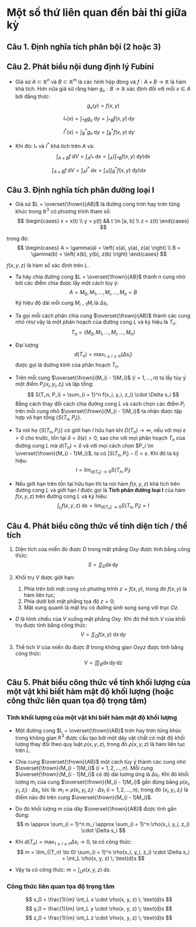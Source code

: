 # Một số thứ liên quan đến bài thi giữa kỳ

## Câu 1. Định nghĩa tích phân bội (2 hoặc 3)

## Câu 2. Phát biểu nội dung định lý Fubini
- Giả sử $A \subset \mathbb{R}^n$ và $B \subset \mathbb{R}^m$ là các hình hộp đóng và $f: A \times B \to \mathbb{R}$ là hàm khả tích. Hơn nữa giả sử rằng hàm $g_x : B \to \mathbb{R}$ xác định đối với mỗi $x \in A$ bởi đẳng thức:
$$
g_x(y) = f(x, y)
$$

$$
I_*(x) = \int_{*B} g_x \; \text{d}y =  \int_{*B} f(x, y) \; \text{d}y
$$

$$
I^*(x) = \int^*_B g_x \; \text{d}y =  \int^*_B f(x, y) \; \text{d}y
$$

- Khi đó: $I_*$ và $I^*$ khả tích trên $A$ và:
$$
\int_{A \times B} f \; \text{d}V = \int_A I_* \; \text{d}x = \int_A \left( \int_{*B} f(x, y) \; \text{d}y \right) \text{d}x
$$

$$
\int_{A \times B} f \; \text{d}V = \int_A I^* \; \text{d}x = \int_A \left( \int^*_B f(x, y) \; \text{d}y \right) \text{d}x
$$

## Câu 3. Định nghĩa tích phân đường loại I
- Giả sử $L = \overset{\frown}{AB}$ là đường cong trơn hay trơn từng khúc trong $\mathbb{R}^3$ có phương trình tham số:
$$
\begin{cases}
x = x(t) \\
y = y(t) && t \in [a, b] \\
z = z(t)
\end{cases}
$$

trong đó:
$$
\begin{cases}
A = \gamma(a) = \left( x(a), y(a), z(a) \right) \\
B = \gamma(b) = \left( x(b), y(b), z(b) \right)
\end{cases}
$$

$f(x, y, z)$ là hàm số xác định trên $L$.

- Ta hãy chia đường cong $L = \overset{\frown}{AB}$ thành $n$ cung nhỏ bởi các điểm chia được lấy một cách tùy ý:
$$
A = M_0, M_1, \dots, M_i, \dots, M_n = B
$$
Ký hiệu độ dài mỗi cung $M_{i - 1}M_i$ là $\Delta s_i$.

- Ta gọi mỗi cách phân chia cung $\overset{\frown}{AB}$ thành các cung nhỏ như vậy là một phân hoạch của đường cong $L$ và ký hiệu là $T_n$:
$$
T_n = \{ M_0, M_1, \dots, M_i, \dots, M_n \}
$$

- Đại lượng 
$$
\displaystyle d(T_n) = \max_{1 \le i \le n} \{ \Delta s_i \}
$$
được gọi là đường kính của phân hoạch $T_n$.

- Trên mỗi cung $\overset{\frown}{M_{i - 1}M_i}$ $(i = 1, \dots, n)$ ta lấy tùy ý một điểm $P_i(x_i, y_i, z_i)$ và lập tổng:
$$
S(T_n, P_i) = \sum_{i = 1}^n f(x_i, y_i, z_i) \cdot \Delta s_i
$$
Bằng cách thay đổi cách chia đường cong $L$ và cách chọn các điểm $P_i$ trên mỗi cung nhỏ $\overset{\frown}{M_{i - 1}M_i}$ ta nhận được tập hợp vô hạn tổng $\{ S(T_n, P_i) \}$.

- Ta nói họ $\{ S(T_n, P_i) \}$ có giới hạn $I$ hữu hạn khi $D(T_n) \to \infty$, nếu với mọi $\varepsilon > 0$ cho trước, tồn tại $\delta = \delta(\varepsilon) > 0$, sao cho với mọi phân hoạch $T_n$ của đường cong $L$ mà $d(T_n) < \delta$ và với mọi cách chọn $P_i \in \overset{\frown}{M_{i - 1}M_i}$, ta có $|S(T_n, P_i) - I| < \varepsilon$. Khi đó ta ký hiệu:
$$
I = \lim_{d(T_n) \to 0} S(T_n, P_i)
$$

- Nếu giới hạn trên tồn tại hữu hạn thì ta nói hàm $f(x, y, z)$ khả tích trên đường cong $L$ và giới hạn $I$ được gọi là **Tích phân đường loại I** của hàm $f(x, y, z)$ trên đường cong $L$ và ký hiệu:
$$
\int_L f(x, y, z) \; \text{d}s = \lim_{d(T_n) \to 0} S(T_n, P_i) = I
$$

## Câu 4. Phát biểu công thức về tính diện tích / thể tích

1. Diện tích của miền đo được $D$ trong mặt phẳng $Oxy$ được tính bằng công thức:
$$
S = \iint_{D} \text{d}x \, \text{d}y
$$

2. Khối trụ $V$ được giới hạn:
    1. Phía trên bởi mặt cong có phương trình $z = f(x, y)$, trong đó $f(x, y)$ là hàm liên tục; 
    2. Phía dưới bởi mặt phẳng tọa độ $z = 0$;
    3. Mặt xung quanh là mặt trụ có đường sinh song song với trục $Oz$.

- $D$ là hình chiếu của $V$ xuống mặt phẳng $Oxy$. Khi đó thể tích $V$ của khối trụ được tính bằng công thức:
$$
V = \iint_{D} f(x, y) \; \text{d}x \, \text{d}y
$$

3. Thể tích $V$  của miền đo được $B$ trong không gian $Oxyz$ được tính bằng công thức:
$$
V = \iiint_B \text{d}x \, \text{d}y \, \text{d}z
$$

## Câu 5. Phát biểu công thức về tính khối lượng của một vật khi biết hàm mật độ khối lượng (hoặc công thức liên quan tọa độ trọng tâm)

### Tính khối lượng của một vật khi biết hàm mật độ khối lượng
- Một đường cong $L = \overset{\frown}{AB}$ trơn hay trơn từng khúc trong không gian $\mathbb{R}^3$ được cấu tạo bởi một dây vật chất có mật độ khối lượng thay đổi theo quy luật $\rho(x, y, z)$, trong đó $\rho(x, y, z)$ là hàm liên tục trên $L$.

- Chia cung $\overset{\frown}{AB}$ một cách tùy ý thành các cung nhỏ $\overset{\frown}{M_{i - 1}M_i}$ $(i = 1, 2, \dots, n)$. Mỗi cung $\overset{\frown}{M_{i - 1}M_i}$ có độ dài tương ứng là $\Delta s_i$. Khi đó khối lượng $m_i$ của cung $\overset{\frown}{M_{i - 1}M_i}$ gần đúng bằng $\rho(x_i, y_i, z_i) \cdot \Delta s_i$, tức là: $m_i \approx \rho(x_i, y_i, z_i) \cdot \Delta s_i$ $(i = 1, 2, \dots, n)$, trong đó $(x_i, y_i, z_i)$ là điểm nào đó trên cung $\overset{\frown}{M_{i - 1}M_i}$.

- Do đó khối lượng $m$ của dây $\overset{\frown}{AB}$ được tính gần đúng:
$$
m \approx \sum_{i = 1}^n m_i \approx \sum_{i = 1}^n \rho(x_i, y_i, z_i) \cdot \Delta s_i
$$

- Khi $d(T_n) = \displaystyle \max_{1 \le i \le n} \Delta s_i \to 0$, ta có công thức:
$$
m = \lim_{(T_n) \to 0} \sum_{i = 1}^n \rho(x_i, y_i, z_i) \cdot \Delta s_i = \int_L \rho(x, y, z) \; \text{d}s
$$

- Vậy ta có công thức: $m = \displaystyle \int_L \rho(x, y, z) \; \text{d}s$.

### Công thức liên quan tọa độ trọng tâm
$$
x_0 = \frac{1}{m} \int_L x \cdot \rho(x, y, z) \; \text{d}s
$$
$$
y_0 = \frac{1}{m} \int_L y \cdot \rho(x, y, z) \; \text{d}s
$$
$$
z_0 = \frac{1}{m} \int_L z \cdot \rho(x, y, z) \; \text{d}s
$$